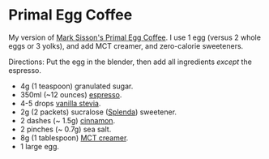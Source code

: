 # Primal Egg Coffee

My version of [Mark Sisson's Primal Egg Coffee](https://www.marksdailyapple.com/primal-egg-coffee/). I use 1 egg (versus 2 whole eggs or 3 yolks), and add MCT creamer, and zero-calorie sweeteners.

Directions: Put the egg in the blender, then add all ingredients _except_ the espresso. 

- 4g (1 teaspoon) granulated sugar.
- 350ml (~12 ounces) [espresso](https://store.moorecoffee.com/805-espresso-blend-p348.aspx).
- 4-5 drops [vanilla stevia](https://www.sweetleaf.com/collections/stevia-sweet-drops/products/sweetleaf-sweetdrops-vanillacreme-4oz).
- 2g (2 packets) sucralose ([Splenda](https://www.splenda.com/all-products/original-sweeteners/)) sweetener.
- 2 dashes (~ 1.5g) [cinnamon](https://www.burlapandbarrel.com/products/royal-cinnamon).
- 2 pinches (~ 0.7g) sea salt.
- 8g (1 tablespoon) [MCT creamer](https://lairdsuperfood.com/products/superfood-creamer-original).
- 1 large egg.
<!--stackedit_data:
eyJoaXN0b3J5IjpbLTE2MTQ1Mjc0Niw2MTE2ODgwMTEsLTEwOT
U3MjE2OTEsMTg3MjYwNDUwMywxMDgyNzY3OTE4LC03MzM2Mjkz
OTFdfQ==
-->